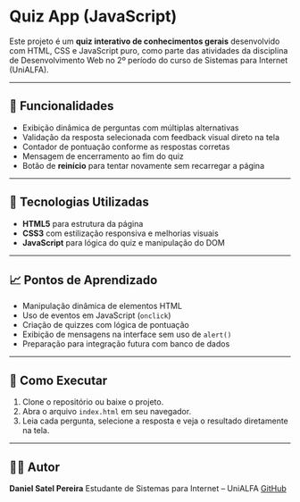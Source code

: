 # Quiz App (JavaScript)

Este projeto é um **quiz interativo de conhecimentos gerais** desenvolvido com HTML, CSS e JavaScript puro, como parte das
atividades da disciplina de Desenvolvimento Web no 2º período do curso de Sistemas para Internet (UniALFA).

---

## 🎯 Funcionalidades

- Exibição dinâmica de perguntas com múltiplas alternativas
- Validação da resposta selecionada com feedback visual direto na tela
- Contador de pontuação conforme as respostas corretas
- Mensagem de encerramento ao fim do quiz
- Botão de **reinício** para tentar novamente sem recarregar a página

---

## 🧠 Tecnologias Utilizadas

- **HTML5** para estrutura da página
- **CSS3** com estilização responsiva e melhorias visuais
- **JavaScript** para lógica do quiz e manipulação do DOM

---

## 📈 Pontos de Aprendizado

- Manipulação dinâmica de elementos HTML
- Uso de eventos em JavaScript (`onclick`)
- Criação de quizzes com lógica de pontuação
- Exibição de mensagens na interface sem uso de `alert()`
- Preparação para integração futura com banco de dados

---

## 🧪 Como Executar

1. Clone o repositório ou baixe o projeto.
2. Abra o arquivo `index.html` em seu navegador.
3. Leia cada pergunta, selecione a resposta e veja o resultado diretamente na tela.

---

## 🧑‍💻 Autor

**Daniel Satel Pereira**
Estudante de Sistemas para Internet – UniALFA
[GitHub](https://github.com/DanielSatelPereira)
